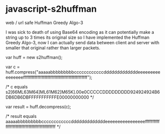 # javascript-s2huffman
web / url safe Huffman Greedy Algo-3

I was sick to death of using Base64 encoding as it can potentially make a string up to 3 times its original size so I have implemented the Huffman Greedy Algo-3, now I can actually send data between client and server with smaller that original rather than larger packets.

var huff = new s2huffman();

var c = huff.compress("aaaaabbbbbbbbbccccccccccccdddddddddddddeeeeeeeeeeeeeeeefffffffffffffffffffffffffffffffffffffffffffff");

/* c equals s2[66ML63M64]ML61M62]M65K].00e0CCCCCDDDDDDDDD924924924B6DB6DB6DBFFFFFFFFFFFE00000000000 */

var result = huff.decompress(c);

/* result equals aaaaabbbbbbbbbccccccccccccdddddddddddddeeeeeeeeeeeeeeeefffffffffffffffffffffffffffffffffffffffffffff */
